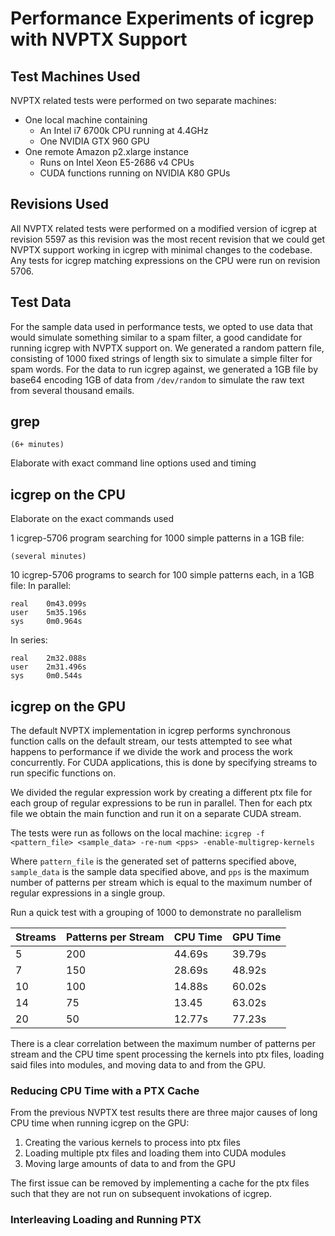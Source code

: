 # Performance Experiments of icgrep with NVPTX Support

## Test Machines Used

NVPTX related tests were performed on two separate machines:
* One local machine containing
    * An Intel i7 6700k CPU running at 4.4GHz
    * One NVIDIA GTX 960 GPU
* One remote Amazon p2.xlarge instance
    * Runs on Intel Xeon E5-2686 v4 CPUs
    * CUDA functions running on NVIDIA K80 GPUs

## Revisions Used

All NVPTX related tests were performed on a modified version of icgrep at revision 5597 as this revision was the most recent
revision that we could get NVPTX support working in icgrep with minimal changes to the codebase. Any tests for icgrep matching expressions on the CPU were run on revision 5706.

## Test Data

For the sample data used in performance tests, we opted to use data that would simulate something similar to a spam filter,
a good candidate for running icgrep with NVPTX support on. We generated a random pattern file, consisting of 1000 fixed strings
of length six to simulate a simple filter for spam words. For the data to run icgrep against, we generated a 1GB file by
base64 encoding 1GB of data from `/dev/random` to simulate the raw text from several thousand emails.

## grep

```
(6+ minutes)
```

<TODO> Elaborate with exact command line options used and timing

## icgrep on the CPU

<TODO> Elaborate on the exact commands used

1 icgrep-5706 program searching for 1000 simple patterns in a 1GB file:
```
(several minutes)
```

10 icgrep-5706 programs to search for 100 simple patterns each, in a 1GB file:
In parallel:
```
real    0m43.099s
user    5m35.196s
sys     0m0.964s
```

In series:
```
real    2m32.088s
user    2m31.496s
sys     0m0.544s
```

## icgrep on the GPU

The default NVPTX implementation in icgrep performs synchronous function calls on the default stream, our tests attempted to  see what happens to performance if we divide the work and process the work concurrently. For CUDA applications, this is done by specifying streams to run specific functions on.

We divided the regular expression work by creating a different ptx file for each group of regular expressions to be run in parallel. Then for each ptx file we obtain the main function and run it on a separate CUDA stream.

The tests were run as follows on the local machine:
`icgrep -f <pattern_file> <sample_data> -re-num <pps> -enable-multigrep-kernels`

Where `pattern_file` is the generated set of patterns specified above, `sample_data` is the sample data specified above, and
`pps` is the maximum number of patterns per stream which is equal to the maximum number of regular expressions in a single group.


<TODO> Run a quick test with a grouping of 1000 to demonstrate no parallelism
  
|Streams|Patterns per Stream|CPU Time|GPU Time|
|-------|-------------------|--------|--------|
| 5 | 200 | 44.69s | 39.79s |
| 7 | 150 | 28.69s | 48.92s|
| 10 | 100 | 14.88s | 60.02s |
| 14 | 75 | 13.45 | 63.02s|
| 20 | 50 | 12.77s | 77.23s|

There is a clear correlation between the maximum number of patterns per stream and the CPU time spent processing the kernels into ptx files, loading said files into modules, and moving data to and from the GPU.

### Reducing CPU Time with a PTX Cache

From the previous NVPTX test results there are three major causes of long CPU time when running icgrep on the GPU:
1. Creating the various kernels to process into ptx files
2. Loading multiple ptx files and loading them into CUDA modules
3. Moving large amounts of data to and from the GPU

The first issue can be removed by implementing a cache for the ptx files such that they are not run on subsequent invokations of icgrep.

### Interleaving Loading and Running PTX
